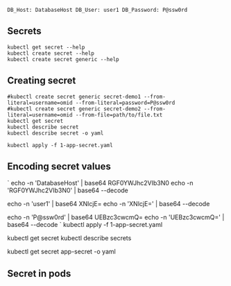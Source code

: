 `
DB_Host: DatabaseHost
DB_User: user1
DB_Password: P@ssw0rd
`

## Secrets
```
kubectl get secret --help
kubectl create secret --help
kubectl create secret generic --help
```

## Creating secret
```
#kubectl create secret generic secret-demo1 --from-literal=username=omid --from-literal=password=P@ssw0rd
#kubectl create secret generic secret-demo2 --from-literal=username=omid --from-file=path/to/file.txt
kubectl get secret
kubectl describe secret
kubectl describe secret -o yaml
```

```
kubectl apply -f 1-app-secret.yaml
```

## Encoding secret values 
`
echo -n 'DatabaseHost' | base64
RGF0YWJhc2VIb3N0
echo -n 'RGF0YWJhc2VIb3N0' | base64 --decode

echo -n 'user1' | base64
XNlcjE=
echo -n 'XNlcjE=' | base64 --decode

echo -n 'P@ssw0rd' | base64
UEBzc3cwcmQ=
echo -n 'UEBzc3cwcmQ=' | base64 --decode
`
kubectl apply -f 1-app-secret.yaml

kubectl get secret
kubectl describe secrets

kubectl get secret app-secret -o yaml

## Secret in pods